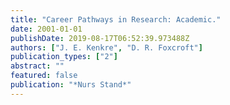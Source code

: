 ```yaml
---
title: "Career Pathways in Research: Academic."
date: 2001-01-01
publishDate: 2019-08-17T06:52:39.973488Z
authors: ["J. E. Kenkre", "D. R. Foxcroft"]
publication_types: ["2"]
abstract: ""
featured: false
publication: "*Nurs Stand*"
---
```


